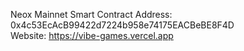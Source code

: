 Neox Mainnet Smart Contract Address: 0x4c53EcAcB99422d7224b958e74175EACBeBE8F4D<br>
Website: https://vibe-games.vercel.app
